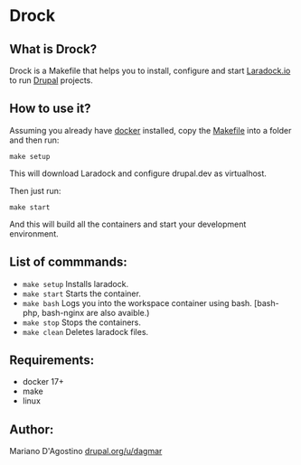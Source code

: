 # Drock

## What is Drock?

Drock is a Makefile that helps you to install, configure and start
[Laradock.io](https://github.com/laradock/laradock) to run
[Drupal](https://drupal.org) projects.

## How to use it?

Assuming you already have [docker](https://www.docker.com) installed, copy the
[Makefile](https://raw.githubusercontent.com/mariano-dagostino/drock/master/Makefile) into a folder and then run:

`make setup`

This will download Laradock and configure drupal.dev as virtualhost.

Then just run:

`make start`

And this will build all the containers and start your development environment.

## List of commmands:

- `make setup` Installs laradock.
- `make start` Starts the container.
- `make bash`  Logs you into the workspace container using bash. [bash-php, bash-nginx are also avaible.)
- `make stop`  Stops the containers.
- `make clean` Deletes laradock files.

## Requirements:

- docker 17+
- make
- linux

## Author:

Mariano D'Agostino [drupal.org/u/dagmar](https://www.drupal.org/user/154086)
